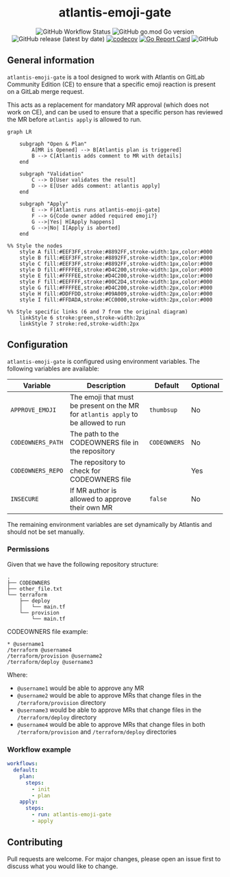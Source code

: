 <div align="center">

# atlantis-emoji-gate

![GitHub Workflow Status](https://img.shields.io/github/actions/workflow/status/shini4i/atlantis-emoji-gate/run-tests.yml?branch=main)
![GitHub go.mod Go version](https://img.shields.io/github/go-mod/go-version/shini4i/atlantis-emoji-gate)
![GitHub release (latest by date)](https://img.shields.io/github/v/release/shini4i/atlantis-emoji-gate)
[![codecov](https://codecov.io/gh/shini4i/atlantis-emoji-gate/graph/badge.svg?token=1AZLXDU1HP)](https://codecov.io/gh/shini4i/atlantis-emoji-gate)
[![Go Report Card](https://goreportcard.com/badge/github.com/shini4i/atlantis-emoji-gate)](https://goreportcard.com/report/github.com/shini4i/atlantis-emoji-gate)
![GitHub](https://img.shields.io/github/license/shini4i/atlantis-emoji-gate)


</div>

## General information

`atlantis-emoji-gate` is a tool designed to work with Atlantis on GitLab Community Edition (CE) to ensure that a
specific emoji reaction is present on a GitLab merge request.

This acts as a replacement for mandatory MR approval (which does not work on CE), and can be used to ensure that a
specific person has reviewed the MR before `atlantis apply` is allowed to run.

```mermaid
graph LR

    subgraph "Open & Plan"
        A[MR is Opened] --> B[Atlantis plan is triggered]
        B --> C[Atlantis adds comment to MR with details]
    end

    subgraph "Validation"
        C --> D[User validates the result]
        D --> E[User adds comment: atlantis apply]
    end

    subgraph "Apply"
        E --> F[Atlantis runs atlantis-emoji-gate]
        F --> G{Code owner added required emoji?}
        G -->|Yes| H[Apply happens]
        G -->|No| I[Apply is aborted]
    end

%% Style the nodes
    style A fill:#EEF3FF,stroke:#8892FF,stroke-width:1px,color:#000
    style B fill:#EEF3FF,stroke:#8892FF,stroke-width:1px,color:#000
    style C fill:#EEF3FF,stroke:#8892FF,stroke-width:1px,color:#000
    style D fill:#FFFFEE,stroke:#D4C200,stroke-width:1px,color:#000
    style E fill:#FFFFEE,stroke:#D4C200,stroke-width:1px,color:#000
    style F fill:#EEFFFF,stroke:#00C2D4,stroke-width:1px,color:#000
    style G fill:#FFFFEE,stroke:#D4C200,stroke-width:2px,color:#000
    style H fill:#DDFFDD,stroke:#09A009,stroke-width:2px,color:#000
    style I fill:#FFDADA,stroke:#CC0000,stroke-width:2px,color:#000

%% Style specific links (6 and 7 from the original diagram)
    linkStyle 6 stroke:green,stroke-width:2px
    linkStyle 7 stroke:red,stroke-width:2px

```

## Configuration

`atlantis-emoji-gate` is configured using environment variables. The following variables are available:

| Variable          | Description                                                                        | Default      | Optional |
|-------------------|------------------------------------------------------------------------------------|--------------|----------|
| `APPROVE_EMOJI`   | The emoji that must be present on the MR for `atlantis apply` to be allowed to run | `thumbsup`   | No       |
| `CODEOWNERS_PATH` | The path to the CODEOWNERS file in the repository                                  | `CODEOWNERS` | No       |
| `CODEOWNERS_REPO` | The repository to check for CODEOWNERS file                                        |              | Yes      |
| `INSECURE`        | If MR author is allowed to approve their own MR                                    | `false`      | No       |

The remaining environment variables are set dynamically by Atlantis and should not be set manually.

### Permissions

Given that we have the following repository structure:
```
.
├── CODEOWNERS
├── other_file.txt
└── terraform
    ├── deploy
    │   └── main.tf
    └── provision
        └── main.tf
```

CODEOWNERS file example:

```
* @username1
/terraform @username4
/terraform/provision @username2
/terraform/deploy @username3
```

Where:
- `@username1` would be able to approve any MR
- `@username2` would be able to approve MRs that change files in the `/terraform/provision` directory
- `@username3` would be able to approve MRs that change files in the `/terraform/deploy` directory
- `@username4` would be able to approve MRs that change files in both `/terraform/provision` and `/terraform/deploy` directories

### Workflow example

```yaml
workflows:
  default:
    plan:
      steps:
        - init
        - plan
    apply:
      steps:
        - run: atlantis-emoji-gate
        - apply
```

## Contributing

Pull requests are welcome. For major changes, please open an issue first to discuss what you would like to change.
